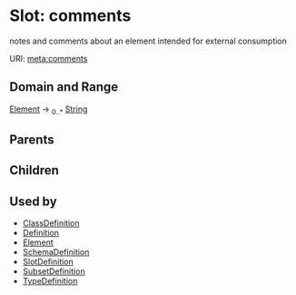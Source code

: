 # Slot: comments


notes and comments about an element intended for external consumption

URI: [meta:comments](https://w3id.org/biolink/biolinkml/meta/comments)
## Domain and Range

[Element](Element.md) ->  <sub>0..*</sub> [String](String.md)
## Parents

## Children

## Used by

 * [ClassDefinition](ClassDefinition.md)
 * [Definition](Definition.md)
 * [Element](Element.md)
 * [SchemaDefinition](SchemaDefinition.md)
 * [SlotDefinition](SlotDefinition.md)
 * [SubsetDefinition](SubsetDefinition.md)
 * [TypeDefinition](TypeDefinition.md)
